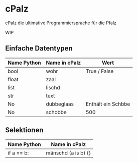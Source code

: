 # cPalz

cPalz die ultimative Programmiersprache für die Pfalz

WIP

## Einfache Datentypen
|Name Python |Name in cPalz| Wert|
|--------|--------|--------|
|  bool  |    wohr    | True / False |
|  float  |    zaal    |  |
|  list  |    lischd    |  |
|  str  |    text    |  |
|  No  |    dubbeglaas    | Enthält ein Schbbe |
|  No  |    schobbe    | 500 |

## Selektionen
|Name Python |Name in cPalz|
|--------|--------|
|  if a == b:  |    mänschd (a is b) {}    |

